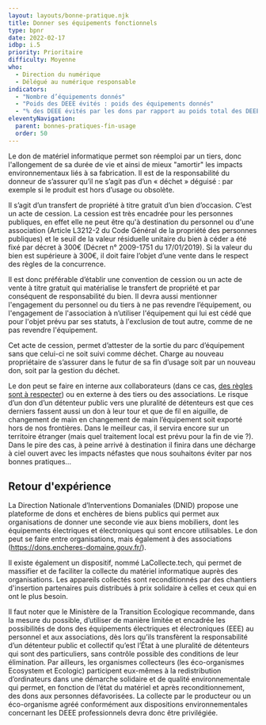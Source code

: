 ```yaml
---
layout: layouts/bonne-pratique.njk
title: Donner ses équipements fonctionnels
type: bpnr
date: 2022-02-17
idbp: i.5
priority: Prioritaire
difficulty: Moyenne
who:
  - Direction du numérique
  - Délégué au numérique responsable
indicators:
  - "Nombre d’équipements donnés"
  - "Poids des DEEE évités : poids des équipements donnés"
  - "% des DEEE évités par les dons par rapport au poids total des DEEE générés"
eleventyNavigation:
  parent: bonnes-pratiques-fin-usage
  order: 50
---
```


Le don de matériel informatique permet son réemploi par un tiers, donc l'allongement de sa durée de vie et ainsi de mieux "amortir" les impacts environnementaux liés à sa fabrication. Il est de la responsabilité du donneur de s’assurer qu’il ne s’agit pas d’un « déchet » déguisé : par exemple si le produit est hors d’usage ou obsolète.

Il s’agit d’un transfert de propriété à titre gratuit d’un bien d’occasion. C’est un acte de cession. La cession est très encadrée pour les personnes publiques, en effet elle ne peut être qu'à destination du personnel ou d'une association (Article L3212-2 du Code Général de la propriété des personnes publiques) et le seuil de la valeur résiduelle unitaire du bien à céder a été fixé par décret à 300€ (Décret n° 2009-1751 du 17/01/2019). Si la valeur du bien est supérieure à 300€, il doit faire l’objet d’une vente dans le respect des règles de la concurrence. 

Il est donc préférable d’établir une convention de cession ou un acte de vente à titre gratuit qui matérialise le transfert de propriété et par conséquent de responsabilité du bien. Il devra aussi mentionner l'engagement du personnel ou du tiers à ne pas revendre l’équipement, ou l'engagement de l'association à n’utiliser l'équipement qui lui est cédé que pour l'objet prévu par ses statuts, à l'exclusion de tout autre,  comme de ne pas revendre l'équipement.

Cet acte de cession, permet d’attester de la sortie du parc d’équipement sans que celui-ci ne soit suivi comme déchet. Charge au nouveau propriétaire de s’assurer dans le futur de sa fin d’usage soit par un nouveau don, soit par la gestion du déchet.

Le don peut se faire en interne aux collaborateurs (dans ce cas, [des règles sont à respecter](https://lentreprise.lexpress.fr/gestion-fiscalite/impots-taxes/don-d-ordinateurs-aux-salaries-ce-qu-il-faut-savoir_1519124.html)) ou en externe à des tiers ou des associations. Le risque d’un don d’un détenteur public vers une pluralité de détenteurs est que ces derniers fassent aussi un don à leur tour et que de fil en aiguille, de changement de main en changement de main l’équipement soit exporté hors de nos frontières. Dans le meilleur cas, il servira encore sur un territoire étranger (mais quel traitement local est prévu pour la fin de vie ?). Dans le pire des cas, à peine arrivé à destination il finira dans une décharge à ciel ouvert  avec les impacts néfastes que nous souhaitons éviter par nos bonnes pratiques…

## Retour d'expérience

La Direction Nationale d’Interventions Domaniales (DNID) propose une plateforme de dons et enchères de biens publics qui permet aux organisations de donner une seconde vie aux biens mobiliers, dont les équipements électriques et électroniques qui sont encore utilisables. Le don peut se faire entre organisations, mais également à des associations (https://dons.encheres-domaine.gouv.fr/).

Il existe également un dispositif, nommé LaCollecte.tech, qui permet de massifier et de faciliter la collecte du matériel informatique auprès des organisations. Les appareils collectés sont reconditionnés par des chantiers d'insertion partenaires puis distribués à prix solidaire à celles et ceux qui en ont le plus besoin.

Il faut noter que le Ministère de la Transition Ecologique recommande, dans la mesure du possible, d’utiliser de manière limitée et encadrée les possibilités de dons des équipements électriques et électroniques (EEE) au personnel et aux associations, dès lors qu’ils transfèrent la responsabilité d’un détenteur public et collectif qu’est l’État à une pluralité de détenteurs qui sont des particuliers, sans contrôle possible des conditions de leur élimination. Par ailleurs, les organismes collecteurs (les éco-organismes Ecosystem et Ecologic) participent eux-mêmes à la redistribution d’ordinateurs dans une démarche solidaire et de qualité environnementale qui permet, en fonction de l’état du matériel et après reconditionnement, des dons aux personnes défavorisées. La collecte par le producteur ou un éco-organisme agréé conformément aux dispositions environnementales concernant les DEEE professionnels devra donc être privilégiée.


